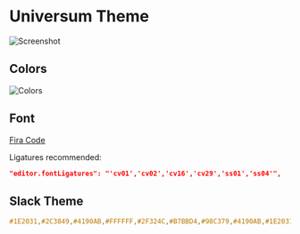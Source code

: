 # Universum Theme


![Screenshot](https://raw.githubusercontent.com/dbeff/vscode-theme-universum/main/resources/screenshot.png)


## Colors

![Colors](https://raw.githubusercontent.com/dbeff/vscode-theme-universum/main/resources/colors.png)

## Font

[Fira Code](https://github.com/tonsky/FiraCode)

Ligatures recommended:

```JSON
"editor.fontLigatures": "'cv01','cv02','cv16','cv29','ss01','ss04'",
```


## Slack Theme

```css
#1E2031,#2C3849,#4190AB,#FFFFFF,#2F324C,#B7BBD4,#98C379,#4190AB,#1E2031,#B7BBD4
```

